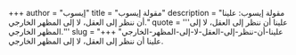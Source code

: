 +++
author = "إيسوب"
title = "مقولة إيسوب"
description = "مقولة إيسوب: علينا أن ننظر إلى العقل، لا إلى المظهر الخارجي."
quote = '''علينا أن ننظر إلى العقل، لا إلى المظهر الخارجي.'''
slug = "علينا-أن-ننظر-إلى-العقل-لا-إلى-المظهر-الخارجي"
+++
علينا أن ننظر إلى العقل، لا إلى المظهر الخارجي.
